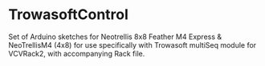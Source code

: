 # TrowasoftControl
Set of Arduino sketches for Neotrellis 8x8 Feather M4 Express &amp; NeoTrellisM4 (4x8) for use specifically with Trowasoft multiSeq module for VCVRack2, with accompanying Rack file.
